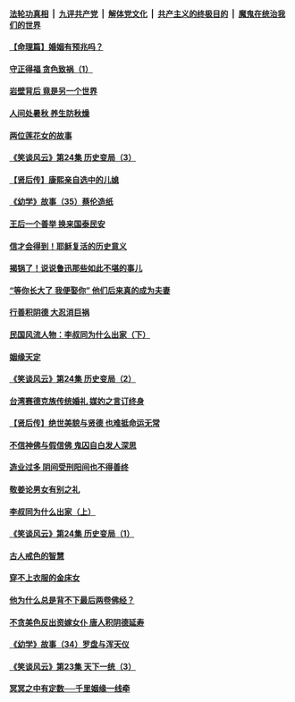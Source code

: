 ####  [法轮功真相](../../../../basic/blob/master/README.md?t=08241626) &nbsp;|&nbsp; [九评共产党](../../../../9ping.md/blob/master/README.md?t=08241626) &nbsp;|&nbsp; [解体党文化](../../../../jtdwh.md/blob/master/README.md?t=08241626)  &nbsp;|&nbsp; [共产主义的终极目的](../../../../gczydzjmd.md/blob/master/README.md?t=08241626) &nbsp;|&nbsp; [魔鬼在统治我们的世界](../../../../mgztzwmdsj.md/blob/master/README.md?t=08241626) 

#### [【命理篇】婚姻有预兆吗？](../pages/prog647/a102650779.md?t=08241626) 

#### [守正得福 贪色致祸（1）](../pages/prog647/a102649899.md?t=08241626) 

#### [岩壁背后 竟是另一个世界](../pages/prog647/a102649840.md?t=08241626) 

#### [人间处暑秋 养生防秋燥](../pages/prog647/a102649790.md?t=08241626) 

#### [两位莲花女的故事](../pages/prog647/a102649127.md?t=08241626) 

#### [《笑谈风云》第24集 历史变局（3）](../pages/prog647/a102649134.md?t=08241626) 

#### [【贤后传】康熙亲自选中的儿媳](../pages/prog647/a102648586.md?t=08241626) 

#### [《幼学》故事（35）蔡伦造纸](../pages/prog647/a102648569.md?t=08241626) 

#### [王后一个善举 换来国泰民安](../pages/prog647/a102648357.md?t=08241626) 

#### [信才会得到！耶稣复活的历史意义](../pages/prog647/a102648280.md?t=08241626) 

#### [揭锅了！说说鲁迅那些如此不堪的事儿](../pages/prog647/a102647672.md?t=08241626) 

#### [“等你长大了 我便娶你” 他们后来真的成为夫妻](../pages/prog647/a102647657.md?t=08241626) 

#### [行善积阴德 大忍消巨祸](../pages/prog647/a102647644.md?t=08241626) 

#### [民国风流人物：李叔同为什么出家（下）](../pages/prog647/a102647636.md?t=08241626) 

#### [姻缘天定](../pages/prog647/a102646895.md?t=08241626) 

#### [《笑谈风云》第24集 历史变局（2）](../pages/prog647/a102646879.md?t=08241626) 

#### [台湾赛德克族传统婚礼 媒妁之言订终身](../pages/prog647/a102646649.md?t=08241626) 

#### [【贤后传】绝世美貌与贤德 也难抵命运无常](../pages/prog647/a102646047.md?t=08241626) 

#### [不信神佛与假信佛 鬼囚自白发人深思](../pages/prog647/a102646033.md?t=08241626) 

#### [造业过多 阴间受刑阳间也不得善终](../pages/prog647/a102646010.md?t=08241626) 

#### [敬姜论男女有别之礼](../pages/prog647/a102645258.md?t=08241626) 

#### [李叔同为什么出家（上）](../pages/prog647/a102645242.md?t=08241626) 

#### [《笑谈风云》第24集 历史变局（1）](../pages/prog647/a102645211.md?t=08241626) 

#### [古人戒色的智慧](../pages/prog647/a102644639.md?t=08241626) 

#### [穿不上衣服的金床女](../pages/prog647/a102644620.md?t=08241626) 

#### [他为什么总是背不下最后两卷佛经？](../pages/prog647/a102644587.md?t=08241626) 

#### [不贪美色反出资嫁女仆 唐人积阴德延寿](../pages/prog647/a102643957.md?t=08241626) 

#### [《幼学》故事（34）罗盘与浑天仪](../pages/prog647/a102643951.md?t=08241626) 

#### [《笑谈风云》第23集 天下一统（3）](../pages/prog647/a102643937.md?t=08241626) 

#### [冥冥之中有定数──千里姻缘一线牵](../pages/prog647/a102643074.md?t=08241626) 

